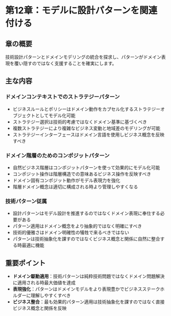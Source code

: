 # 第12章：モデルに設計パターンを関連付ける

## 章の概要
技術設計パターンとドメインモデリングの統合を探求し、パターンがドメイン表現を覆い隠すのではなく支援することを確実にします。

## 主な内容

### ドメインコンテキストでのストラテジーパターン
- ビジネスルールとポリシーはドメイン動作をカプセル化するストラテジーオブジェクトとしてモデル化可能
- ストラテジー選択は技術的考慮ではなくドメイン基準に基づくべき
- 複数ストラテジーにより複雑なビジネス変動と地域差のモデリングが可能
- ストラテジーインターフェースはドメイン言語を使用しビジネス概念を反映すべき

### ドメイン階層のためのコンポジットパターン
- 自然ビジネス階層はコンポジットパターンを使って効果的にモデル化可能
- コンポジット操作は階層構造での意味あるビジネス操作を反映すべき
- ドメイン固有コンポジット動作がモデル表現力を強化
- 階層ドメイン概念は適切に構成される時より管理しやすくなる

### 技術パターン従属
- 設計パターンはモデル設計を推進するのではなくドメイン表現に奉仕する必要がある
- パターン適用はドメイン概念をより抽象的ではなく明確にすべき
- 技術的優雅さはドメイン明確性の犠牲で来るべきではない
- パターンは技術抽象化を課すのではなくビジネス概念と関係に自然に整合する時最適に機能

## 重要ポイント
- **ドメイン駆動適用**：技術パターンは純粋技術問題ではなくドメイン問題解決に適用される時最大価値を達成
- **表現強化**：パターンはドメインモデルをより表現豊かでビジネスステークホルダーに理解しやすくすべき
- **ビジネス整合**：最も効果的パターン適用は技術抽象化を課すのではなく直接ビジネス概念と関係を反映